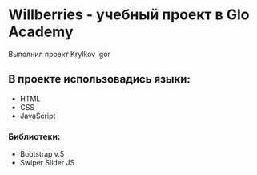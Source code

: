 # Willberries - учебный проект в Glo Academy
Выполнил проект Krylkov Igor
## В проекте использовадись языки:
- HTML
- CSS
- JavaScript
### Библиотеки:
- Bootstrap v.5
- Swiper Slider JS
